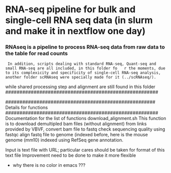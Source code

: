 # RNA-seq pipeline for bulk and single-cell RNA seq data (in slurm and make it in nextflow one day)
### RNAseq is a pipeline to process RNA-seq data from raw data to the table for read counts 
     In addition, scripts dealing with standard RNA-seq, Quant-seq and small RNA-seq are all included, in this folder fo   r the moments, due to its complexicity and specificity of single-cell RNA-seq analysis, another folder scRNAseq were specially made for it (../scRNAseq/).
 while shared processing step and alignment are still found in this folder
######################################################


#####################################################
Details for functions 
######################################################
Documentation for the list of functions
download_alignment.sh
  This function is to 
    download demultipled bam files (without alignment) from links provided by VBVF, 
    convert bam file to fastq
    check sequencing quality using fastqc
    align fastq file to genome (indexed before, here is the mouse genome (mm10) indexed using RefSeq 
    gene annotation. 
    
  Input is text file with URL; particular cares should be taken for format of this text file
  Improvement need to be done to make it more flexible

- why there is no color in emacs ???